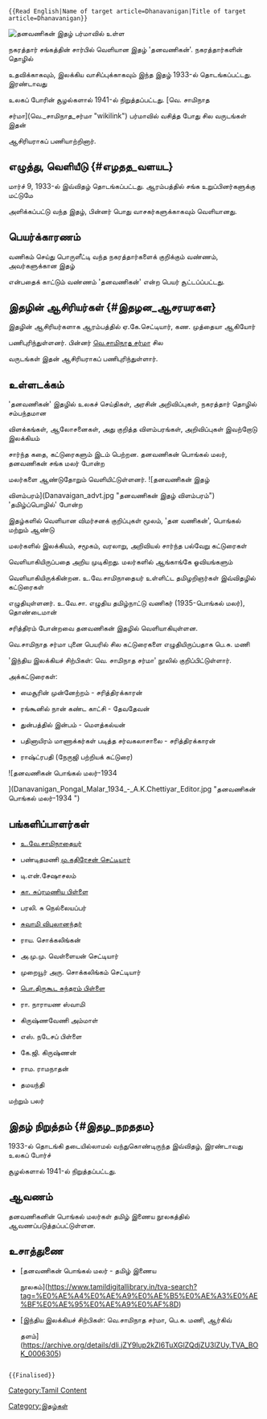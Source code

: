 ```{=mediawiki}
{{Read English|Name of target article=Dhanavanigan|Title of target article=Dhanavanigan}}
```
![தனவணிகன் இதழ்](Thanavanigan_Magazine.jpg "தனவணிகன் இதழ்") பர்மாவில் உள்ள
நகரத்தார் சங்கத்தின் சார்பில் வெளியான இதழ் \'தனவணிகன்'. நகரத்தார்களின் தொழில்
உதவிக்காகவும், இலக்கிய வாசிப்புக்காகவும் இந்த இதழ் 1933-ல் தொடங்கப்பட்டது. இரண்டாவது
உலகப் போரின் சூழல்களால் 1941-ல் நிறுத்தப்பட்டது. [வெ. சாமிநாத
சர்மா](வெ._சாமிநாத_சர்மா "wikilink") பர்மாவில் வசித்த போது சில வருடங்கள் இதன்
ஆசிரியராகப் பணியாற்றினார்.

## எழுத்து, வெளியீடு {#எழதத_வளயட}

மார்ச் 9, 1933-ல் இவ்விதழ் தொடங்கப்பட்டது. ஆரம்பத்தில் சங்க உறுப்பினர்களுக்கு மட்டுமே
அளிக்கப்பட்டு வந்த இதழ், பின்னர் பொது வாசகர்களுக்காகவும் வெளியானது.

## பெயர்க்காரணம்

வணிகம் செய்து பொருளீட்டி வந்த நகரத்தார்களைக் குறிக்கும் வண்ணம், அவர்களுக்கான இதழ்
என்பதைக் காட்டும் வண்ணம் \'தனவணிகன்' என்ற பெயர் சூட்டப்ப்பட்டது.

## இதழின் ஆசிரியர்கள் {#இதழன_ஆசரயரகள}

இதழின் ஆசிரியர்களாக ஆரம்பத்தில் ஏ.கே.செட்டியார், கண. முத்தையா ஆகியோர்
பணிபுரிந்துள்ளனர். பின்னர் [வெ.சாமிநாத சர்மா](வெ._சாமிநாத_சர்மா "wikilink") சில
வருடங்கள் இதன் ஆசிரியராகப் பணிபுரிந்துள்ளார்.

## உள்ளடக்கம்

'தனவணிகன்' இதழில் உலகச் செய்திகள், அரசின் அறிவிப்புகள், நகரத்தார் தொழில் சம்பந்தமான
விளக்கங்கள், ஆலோசனைகள், அது குறித்த விளம்பரங்கள், அறிவிப்புகள் இவற்றோடு இலக்கியம்
சார்ந்த கதை, கட்டுரைகளும் இடம் பெற்றன. தனவணிகன் பொங்கல் மலர், தனவணிகன் சங்க மலர் போன்ற
மலர்களை ஆண்டுதோறும் வெளியிட்டுள்ளனர். ![தனவணிகன் இதழ்
விளம்பரம்](Danavaigan_advt.jpg "தனவணிகன் இதழ் விளம்பரம்") \'தமிழ்ப்பொழில்' போன்ற
இதழ்களில் வெளியான விமர்சனக் குறிப்புகள் மூலம், \'தன வணிகன்', பொங்கல் மற்றும் ஆண்டு
மலர்களில் இலக்கியம், சமூகம், வரலாறு, அறிவியல் சார்ந்த பல்வேறு கட்டுரைகள்
வெளியாகியிருப்பதை அறிய முடிகிறது. மலர்களில் ஆங்காங்கே ஓவியங்களும்
வெளியாகியிருக்கின்றன. உ.வே.சாமிநாதையர் உள்ளிட்ட தமிழறிஞர்கள் இவ்விதழில் கட்டுரைகள்
எழுதியுள்ளனர். உ.வே.சா. எழுதிய தமிழ்நாட்டு வணிகர் (1935-பொங்கல் மலர்), தொண்டைமான்
சரித்திரம் போன்றவை தனவணிகன் இதழில் வெளியாகியுள்ளன.

வெ.சாமிநாத சர்மா புனை பெயரில் சில கட்டுரைகளை எழுதியிருப்பதாக பெ.சு. மணி
\'இந்திய இலக்கியச் சிற்பிகள்: வெ. சாமிநாத சர்மா' நூலில் குறிப்பிட்டுள்ளார்.
அக்கட்டுரைகள்:

-   மைசூரின் முன்னேற்றம் - சரித்திரக்காரன்
-   ரங்கூனில் நான் கண்ட காட்சி - தேவதேவன்
-   துன்பத்தில் இன்பம் - மௌத்கல்யன்
-   பதினாயிரம் மாணாக்கர்கள் படித்த சர்வகலாசாலை - சரித்திரக்காரன்
-   ராஷ்ட்ரபதி (நேருஜி பற்றியக் கட்டுரை)

![தனவணிகன் பொங்கல் மலர்-1934
](Danavanigan_Pongal_Malar_1934_-_A.K.Chettiyar_Editor.jpg "தனவணிகன் பொங்கல் மலர்-1934 ")

## பங்களிப்பாளர்கள்

-   [உ.வே.சாமிநாதையர்](உ.வே.சாமிநாதையர் "wikilink")
-   பண்டிதமணி [மு.கதிரேசன் செட்டியார்](மு._கதிரேசன்_செட்டியார் "wikilink")
-   டி.என்.சேஷாசலம்
-   [கா. சுப்ரமணிய பிள்ளை](கா.சுப்ரமணிய_பிள்ளை "wikilink")
-   பரலி. சு நெல்லையப்பர்
-   [சுவாமி விபுலானந்தர்](சுவாமி_விபுலானந்தர் "wikilink")
-   ராய. சொக்கலிங்கன்
-   அ.மு.மு. வெள்ளையன் செட்டியார்
-   முறையூர் அரு. சொக்கலிங்கம் செட்டியார்
-   [பொ.திருகூட சுந்தரம் பிள்ளை](பொ.திரிகூடசுந்தரம் "wikilink")
-   ரா. நாராயண ஸ்வாமி
-   கிருஷ்ணவேணி அம்மாள்
-   எஸ். நடேசப் பிள்ளை
-   கே.ஜி. கிருஷ்ணன்
-   ராம. ராமநாதன்
-   தமயந்தி

மற்றும் பலர்

## இதழ் நிறுத்தம் {#இதழ_நறததம}

1933-ல் தொடங்கி தடையில்லாமல் வந்துகொண்டிருந்த இவ்விதழ், இரண்டாவது உலகப் போர்ச்
சூழல்களால் 1941-ல் நிறுத்தப்பட்டது.

## ஆவணம்

தனவணிகனின் பொங்கல் மலர்கள் தமிழ் இணைய நூலகத்தில் ஆவணப்படுத்தப்பட்டுள்ளன.

## உசாத்துணை

-   [தனவணிகன் பொங்கல் மலர் - தமிழ் இணைய
    நூலகம்](https://www.tamildigitallibrary.in/tva-search?tag=%E0%AE%A4%E0%AE%A9%E0%AE%B5%E0%AE%A3%E0%AE%BF%E0%AE%95%E0%AE%A9%E0%AF%8D)
-   [இந்திய இலக்கியச் சிற்பிகள்: வெ.சாமிநாத சர்மா, பெ.சு. மணி, ஆர்கிவ்
    தளம்](https://archive.org/details/dli.jZY9lup2kZl6TuXGlZQdjZU3lZUy.TVA_BOK_0006305)

```{=mediawiki}
{{Finalised}}
```
[Category:Tamil Content](Category:Tamil_Content "wikilink")
[Category:இதழ்கள்](Category:இதழ்கள் "wikilink")
